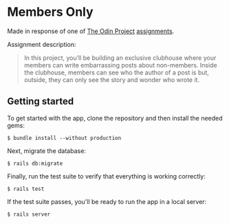 # Members Only

Made in response of one of [The Odin Project](https://www.theodinproject.com) [assignments](https://www.theodinproject.com/lessons/authentication).

Assignment description:

> In this project, you’ll be building an exclusive clubhouse
> where your members can write embarrassing posts about non-members.
> Inside the clubhouse, members can see who the author of a post is
> but, outside, they can only see the story and wonder who wrote it.

## Getting started

To get started with the app, clone the repository and then install the needed gems:

```
$ bundle install --without production
```

Next, migrate the database:

```
$ rails db:migrate
```

Finally, run the test suite to verify that everything is working correctly:

```
$ rails test
```

If the test suite passes, you'll be ready to run the app in a local server:

```
$ rails server
```